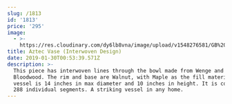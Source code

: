 ```yaml
---
slug: /1813
id: '1813'
price: '295'
image:
  - >-
    https://res.cloudinary.com/dy6lb8vna/image/upload/v1548276581/GB%20Bowlworks%20Gallery/IMG_1393a.jpg
title: Aztec Vase (Interwoven Design)
date: 2019-01-30T00:53:39.571Z
description: >-
  This piece has interwoven lines through the bowl made from Wenge and
  Bloodwood. The rim and base are Walnut, with Maple as the fill material. This
  vessel is 14 inches in max diameter and 10 inches in height. It is composed of
  288 individual segments. A striking vessel in any home.
---
```



